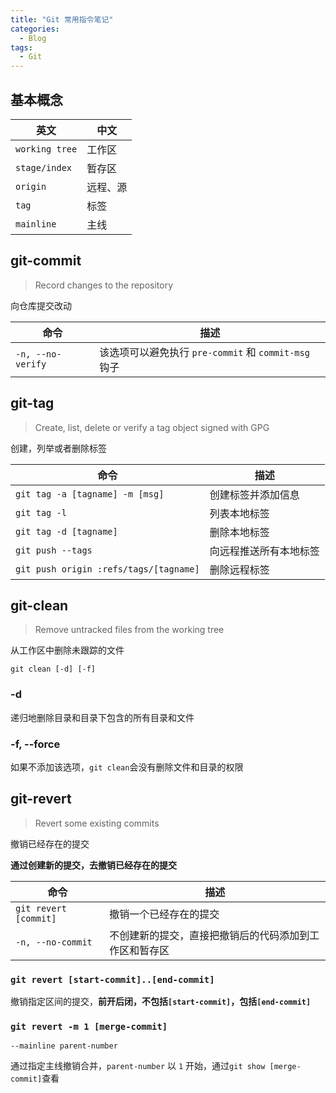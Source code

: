 ```yaml
---
title: "Git 常用指令笔记"
categories:
  - Blog
tags:
  - Git
---
```


## 基本概念

| 英文 | 中文 |
| --- | --- |
| `working tree` | 工作区 |
| `stage/index` | 暂存区 |
| `origin` | 远程、源 |
| `tag` | 标签 |
| `mainline` | 主线 |

## git-commit
> Record changes to the repository

向仓库提交改动

| 命令 | 描述 |
| --- | --- |
| `-n, --no-verify` | 该选项可以避免执行 `pre-commit` 和 `commit-msg` 钩子 |

## git-tag
> Create, list, delete or verify a tag object signed with GPG

创建，列举或者删除标签

| 命令 | 描述 |
| --- | --- |
| `git tag -a [tagname] -m [msg]` | 创建标签并添加信息 |
| `git tag -l` | 列表本地标签 |
| `git tag -d [tagname]` | 删除本地标签 |
| `git push --tags` | 向远程推送所有本地标签 |
| `git push origin :refs/tags/[tagname]` | 删除远程标签 |

## git-clean

> Remove untracked files from the working tree

从工作区中删除未跟踪的文件

`git clean [-d] [-f]`

### -d

递归地删除目录和目录下包含的所有目录和文件

### -f, --force

如果不添加该选项，`git clean`会没有删除文件和目录的权限



## git-revert
> Revert some existing commits

撤销已经存在的提交

**通过创建新的提交，去撤销已经存在的提交**

| 命令 | 描述 |
| --- | --- |
| `git revert [commit]` | 撤销一个已经存在的提交 |
| `-n, --no-commit` | 不创建新的提交，直接把撤销后的代码添加到工作区和暂存区 |

### `git revert [start-commit]..[end-commit]`

撤销指定区间的提交，**前开后闭，不包括`[start-commit]`，包括`[end-commit]`**

### `git revert -m 1 [merge-commit]`

`--mainline parent-number`

通过指定主线撤销合并，`parent-number` 以 `1` 开始，通过`git show [merge-commit]`查看
